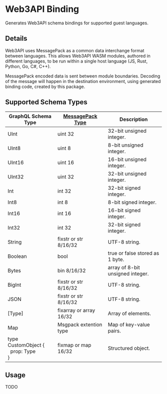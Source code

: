 # Web3API Binding

Generates Web3API schema bindings for supported guest languages.

## Details

Web3API uses MessagePack as a common data interchange format between languages. This allows Web3API WASM modules, authored in different languages, to be run within a single host language (JS, Rust, Python, Go, C#, C++).

MessagePack encoded data is sent between module boundaries. Decoding of the message will happen in the destination environment, using generated binding code, created by this package.

## Supported Schema Types

| GraphQL Schema Type | [MessagePack Type](https://github.com/msgpack/msgpack/blob/master/spec.md#formats) | Description |
|-|-|-|
| UInt | uint 32 | 32-bit unsigned integer. |
| UInt8 | uint 8 | 8-bit unsigned integer. |
| UInt16 | uint 16 | 16-bit unsigned integer. |
| UInt32 | uint 32 | 32-bit unsigned integer. |
| Int | int 32 | 32-bit signed integer. |
| Int8 | int 8 | 8-bit signed integer. |
| Int16 | int 16 | 16-bit signed integer. |
| Int32 | int 32 | 32-bit signed integer. |
| String | fixstr or str 8/16/32 | UTF-8 string. |
| Boolean | bool | true or false stored as 1 byte. |
| Bytes | bin 8/16/32 | array of 8-bit unsigned integer. |
| BigInt | fixstr or str 8/16/32 | UTF-8 string. |
| JSON | fixstr or str 8/16/32 | UTF-8 string. |
| [Type] | fixarray or array 16/32 | Array of elements. |
| Map | Msgpack extention type | Map of key-value pairs. |
| type CustomObject {<br/>&nbsp;&nbsp;prop: Type<br/>} | fixmap or map 16/32 | Structured object. |

## Usage

TODO
